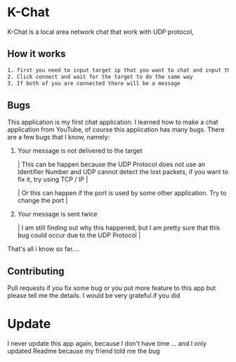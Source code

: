 # K-Chat

K-Chat is a local area network chat that work with UDP protocol, 

## How it works
```bash
1. first you need to input target ip that you want to chat and input the port, and then input your ip and the port must be same
2. Click connect and wait for the target to do the same way
3. If both of you are connected there will be a message 
```

## Bugs
This application is my first chat application. I learned how to make a chat application from YouTube, of course this application has many bugs. There are a few bugs that I know, namely:
1. Your message is not delivered to the target 

   |    This can be happen because the UDP Protocol does not use an Identifier Number and UDP cannot detect the lost packets, if you want to fix it, try using TCP / IP      |
   
   |    Or this can happen if the port is used by some other application. Try to change the port    |
   
2. Your message is sent twice

   |    I am still finding out why this happened, but I am pretty sure that this bug could occur due to the UDP Protocol        |

That's all i know so far....

## Contributing
Pull requests if you fix some bug or you put more feature to this app but please tell me the details. I would be very grateful if you did

# Update
I never update this app again, because I don't have time ... and I only updated Readme because my friend told me the bug
